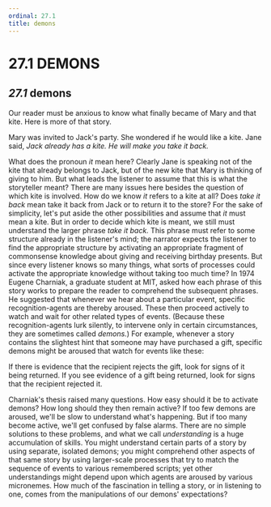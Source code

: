 ```yaml
---
ordinal: 27.1
title: demons
---
```


# 27.1 DEMONS 

<h2><em>27.1</em> demons</h2>
<p>Our reader must be anxious to know what finally became of Mary and that kite. Here is more of that story.</p>
<p>Mary was invited to Jack's party. She wondered if he would like a kite. Jane said, <em>Jack already has a kite. He will make you take it back.</em></p>
<p>What does the pronoun <em>it</em> mean here? Clearly Jane is speaking not of the kite that already belongs to Jack, but of the new kite that Mary is thinking of giving to him. But what leads the listener to assume that this is what the storyteller meant? There are many issues here besides the question of which kite is involved. How do we know <em>it</em> refers to a kite at all? Does <em>take it back</em> mean take it back from Jack or to return it to the store? For the sake of simplicity, let's put aside the other possibilities and assume that <em>it</em> must mean a kite. But in order to decide which kite is meant, we still must understand the larger phrase <em>take it back.</em> This phrase must refer to some structure already in the listener's mind; the narrator expects the listener to find the appropriate structure by activating an appropriate fragment of commonsense knowledge about giving and receiving birthday presents. But since every listener knows so many things, what sorts of processes could activate the appropriate knowledge without taking too much time? In 1974 Eugene Charniak, a graduate student at MIT, asked how each phrase of this story works to prepare the reader to comprehend the subsequent phrases. He suggested that whenever we hear about a particular event, specific recognition-agents are thereby aroused. These then proceed actively to watch and wait for other related types of events. (Because these recognition-agents lurk silently, to intervene only in certain circumstances, they are sometimes called <em>demons.</em>) For example, whenever a story contains the slightest hint that someone may have purchased a gift, specific demons might be aroused that watch for events like these:</p>
<p>If there is evidence that the recipient rejects the gift, look for signs of it being returned. If you see evidence of a gift being returned, look for signs that the recipient rejected it.</p>
<p>Charniak's thesis raised many questions. How easy should it be to activate demons? How long should they then remain active? If too few demons are aroused, we'll be slow to understand what's happening. But if too many become active, we'll get confused by false alarms. There are no simple solutions to these problems, and what we call <em>understanding</em> is a huge accumulation of skills. You might understand certain parts of a story by using separate, isolated demons; you might comprehend other aspects of that same story by using larger-scale processes that try to match the sequence of events to various remembered scripts; yet other understandings might depend upon which agents are aroused by various micronemes. How much of the fascination in telling a story, or in listening to one, comes from the manipulations of our demons' expectations?</p>